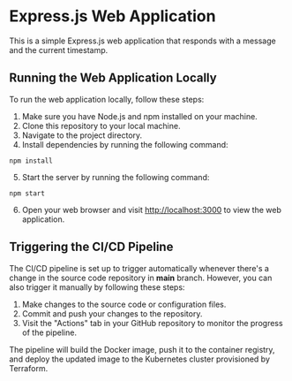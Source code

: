 # Express.js Web Application

This is a simple Express.js web application that responds with a message and the current timestamp.

## Running the Web Application Locally

To run the web application locally, follow these steps:

1. Make sure you have Node.js and npm installed on your machine.
2. Clone this repository to your local machine.
3. Navigate to the project directory.
4. Install dependencies by running the following command:
 ```
 npm install
 ```
 5. Start the server by running the following command:
 ```
 npm start
 ```
 6. Open your web browser and visit [http://localhost:3000](http://localhost:3000) to view the web application.

## Triggering the CI/CD Pipeline

The CI/CD pipeline is set up to trigger automatically whenever there's a change in the source code repository in **main** branch. However, you can also trigger it manually by following these steps:

1. Make changes to the source code or configuration files.
2. Commit and push your changes to the repository.
3. Visit the "Actions" tab in your GitHub repository to monitor the progress of the pipeline.

The pipeline will build the Docker image, push it to the container registry, and deploy the updated image to the Kubernetes cluster provisioned by Terraform.


